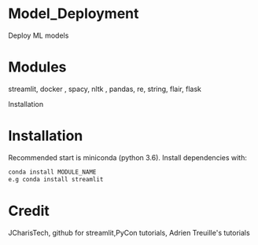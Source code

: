 # Model_Deployment

Deploy ML models

# Modules

streamlit, docker , spacy, nltk , pandas, re, string, flair, flask

Installation

# Installation

Recommended start is miniconda (python 3.6).
Install dependencies with:
```bash
conda install MODULE_NAME
e.g conda install streamlit
```
# Credit

JCharisTech, github for streamlit,PyCon tutorials,  Adrien Treuille's tutorials 
